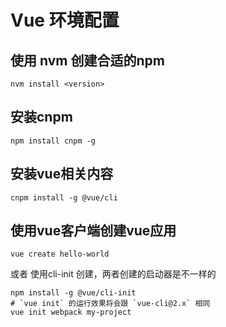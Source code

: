 # Vue 环境配置 


## 使用 nvm 创建合适的npm
```shell
nvm install <version>
```

## 安装cnpm
```shell
npm install cnpm -g
```

## 安装vue相关内容 
```shell
cnpm install -g @vue/cli
```

## 使用vue客户端创建vue应用 
```shell
vue create hello-world
```
或者 使用cli-init 创建，两者创建的启动器是不一样的

```shell
npm install -g @vue/cli-init
# `vue init` 的运行效果将会跟 `vue-cli@2.x` 相同
vue init webpack my-project
```
